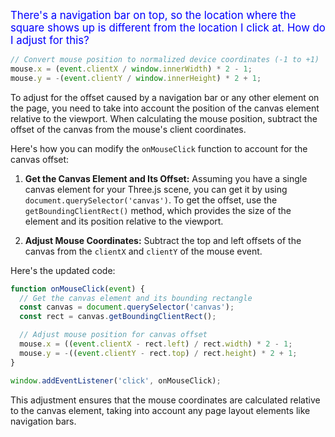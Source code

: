 <span style="color:blue;font-size:larger;">There's a navigation bar on top, so the location where the square shows up is different from the location I click at.  How do I adjust for this?</span>

```js
// Convert mouse position to normalized device coordinates (-1 to +1)mouse.x = (event.clientX / window.innerWidth) * 2 - 1;mouse.y = -(event.clientY / window.innerHeight) * 2 + 1;
```

To adjust for the offset caused by a navigation bar or any other element on the page, you need to take into account the position of the canvas element relative to the viewport. When calculating the mouse position, subtract the offset of the canvas from the mouse's client coordinates.

Here's how you can modify the `onMouseClick` function to account for the canvas offset:

1. **Get the Canvas Element and Its Offset:** Assuming you have a single canvas element for your Three.js scene, you can get it by using `document.querySelector('canvas')`. To get the offset, use the `getBoundingClientRect()` method, which provides the size of the element and its position relative to the viewport.

2. **Adjust Mouse Coordinates:** Subtract the top and left offsets of the canvas from the `clientX` and `clientY` of the mouse event.

Here's the updated code:

```javascript
function onMouseClick(event) {
  // Get the canvas element and its bounding rectangle  const canvas = document.querySelector('canvas');  const rect = canvas.getBoundingClientRect();  // Adjust mouse position for canvas offset  mouse.x = ((event.clientX - rect.left) / rect.width) * 2 - 1;  mouse.y = -((event.clientY - rect.top) / rect.height) * 2 + 1;
}

window.addEventListener('click', onMouseClick);
```

This adjustment ensures that the mouse coordinates are calculated relative to the canvas element, taking into account any page layout elements like navigation bars.

<br>
